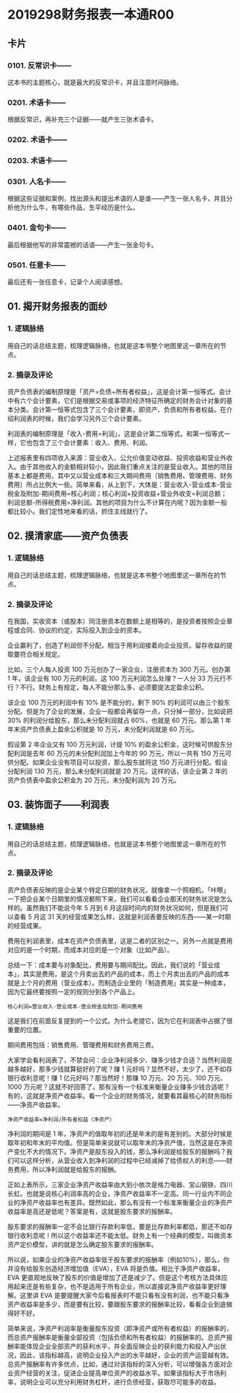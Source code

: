 # 2019298财务报表一本通R00

## 卡片

### 0101. 反常识卡——

这本书的主题核心，就是最大的反常识卡，并且注意时间脉络。

### 0201. 术语卡——

根据反常识，再补充三个证据——就产生三张术语卡。

### 0202. 术语卡——

### 0203. 术语卡——

### 0301. 人名卡——

根据这些证据和案例，找出源头和提出术语的人是谁——产生一张人名卡，并且分析他为什么牛，有哪些作品，生平经历是什么。

### 0401. 金句卡——

最后根据他写的非常震撼的话语——产生一张金句卡。

### 0501. 任意卡——

最后还有一张任意卡，记录个人阅读感想。

## 01. 揭开财务报表的面纱

### 1. 逻辑脉络

用自己的话总结主题，梳理逻辑脉络，也就是这本书整个地图里这一章所在的节点。

### 2. 摘录及评论

资产负债表的编制原理是「资产=负债+所有者权益」，这是会计第一恒等式。会计中有六个会计要素，它们是根据交易或事项的经济特征所确定的财务会计对象的基本分类。会计第一恒等式包含了三个会计要素，即资产、负债和所有者权益。在介绍利润表的时候，我们会学习另外三个会计要素。

利润表的编制原理是「收入-费用=利润」，这是会计第二恒等式。和第一恒等式一样，它也包含了三个会计要素：收入、费用、利润。

上述报表里有四项收入来源：营业收入、公允价值变动收益、投资收益和营业外收入。由于其他收入的金额相对较小，因此我们重点关注的是营业收入。其他的项目基本上都是费用，其中又以营业成本和三大期间费用（销售费用、管理费用、财务费用）所占比例大一些。简单来看，从上到下，大体是：营业收入-营业成本-营业税金及附加-期间费用=核心利润；核心利润+投资收益+营业外收支=利润总额；利润总额-所得税费用=净利润。其他的项目为什么不计算在内呢？因为金额一般都比较小。我们定性地来看的话，抓住主线就行了。

## 02. 摸清家底——资产负债表

### 1. 逻辑脉络

用自己的话总结主题，梳理逻辑脉络，也就是这本书整个地图里这一章所在的节点。

### 2. 摘录及评论

在我国，实收资本（或股本）同注册资本在数额上是相等的，是投资者按照企业章程或合同、协议的约定，实际投入到企业的资本。

企业赢利了，创造了利润但不分配，相当于用利润接着向企业投资。留存收益的提取要符合相关规定。

比如，三个人每人投资 100 万元创办了一家企业，注册资本为 300 万元。创办第 1 年，该企业有 100 万元的利润，这 100 万元利润怎么处理？一人分 33 万元行不行？不行。财务上有规定，每人不能分那么多，必须要提法定盈余公积。

该企业 100 万元的利润中有 10% 是不能分的，剩下 90% 的利润可以由三个股东分配。但是为了企业的发展，企业一般都会再留存一点，只分掉一部分，比如说把 30% 的利润分给股东，那么未分配利润就占 60%，也就是 60 万元。那么第 1 年年末资产负债表上盈余公积就是 10 万元，未分配利润就是 60 万元。

假设第 2 年企业又有 100 万元利润，计提 10% 的盈余公积金，这时候可供股东分配利润是去年 60 万元的未分配利润加上今年的 90 万元，所以一共有 150 万元可供分配。如果企业没有项目可以投资，那么股东就将这 150 万元进行分配。假设分配利润 130 万元，那么未分配利润就是 20 万元。这样的话，该企业第 2 年的资产负债表中盈余公积金为 20 万元，未分配利润为 20 万元。

## 03. 装饰面子——利润表

### 1. 逻辑脉络

用自己的话总结主题，梳理逻辑脉络，也就是这本书整个地图里这一章所在的节点。

### 2. 摘录及评论

资产负债表反映的是企业某个特定日期的财务状况，就像拿一个照相机，「咔嚓」一下把企业某个日期里的情况都照下来，我们可以看看企业那天的财务状况是怎么样的。虽然我们不能说今年 5 月到 6 月这段时间内的财务状况如何，但是我们可以查看 5 月这 31 天的经营成果怎么样，这就是利润表要反映的东西——某一时期的经营成果。

费用在利润表里，成本在资产负债表里，这是二者的区别之一。另外一点就是费用对应的是一个时期，而成本对应的是一个对象（比如产品）。

总结一下：成本要与对象配比，费用要与期间配比。因此，我们说的「营业成本」，其实是费用，是这个月卖出去的产品的成本，而上个月卖出去的产品的成本就是上个月的费用（营业成本）。而制造企业里的「制造费用」其实是一种成本，因为它最终要按照一定的规则分到各个产品上。

	核心利润=营业收入-营业成本-营业税金及附加-期间费用

这是我们在前面反复提到的一个公式。为什么老提它，因为它在利润表中占据了很重要的位置。

期间费用包括：销售费用、管理费用和财务费用三费。

大家学会看利润表了，不禁会问：企业净利润多少、赚多少钱才合适？当然利润是越多越好，那多少钱就算挺好的了呢？赚 1 元好吗？显然不好，太少了，还不如存银行收利息呢！赚 1 亿元好吗？那当然好！那赚 10 万元、20 万元、100 万元、1000 万元呢？这就不好回答了。那有没有一个标准来衡量企业赚多少钱合适呢？有的，这就是净资产收益率。看一个企业的财务情况，就要看其最核心的财务指标——净资产收益率。

	净资产收益率=净利润/所有者权益（净资产）

净利润的期间是 1 年，净资产的值取年初的还是年末的是有差别的。大部分时候是取年初和年末的平均值。但是简单来说就可以取年末的净资产值，当然这是在净资产变化不大的情况下。净资产是股东投入的钱，那么净利润是给股东的报酬吗？我们可以这样分析，从营业收入到净利润的过程中已经减掉了给债权人的利息——财务费用，所以净利润就是给股东的报酬。

正如上表所示，三家企业净资产收益率由大到小依次是格力电器、宝山钢铁、四川长虹。也就是说核心利润率高的企业，净资产收益率不一定高。同一行业内不同企业的净资产收益率也有差异。既然如此，那么有没有一个标准来衡量企业的净资产收益率是高还是低呢？答案是有，这就是股东要求的报酬率。

股东要求的报酬率一定不会比银行存款利率低，要是比存款利率都低，那还不如存银行收利息呢！所以这个收益率还不能太低。财务上有一个经典的模型，叫做资本资产定价模型，讲的就是怎么确定股东要求的报酬率。

所以说，如果企业的净资产收益率低于股东要求的报酬率（例如10%），那么，你并没有给股东创造经济增加值（EVA），EVA 将是负值。相比于净资产收益率，EVA 更直观地反映了股东的价值是增加了还是减少了。但是这个考核方法具体应用起来还是有些复杂，也不是适用于所有企业，所以直接说净资产收益率更好理解。这里讲 EVA 是要提醒大家今后看报表时不能只看有没有利润，也不能只看净资产收益率是多少，而是要有比较，要跟股东要求的报酬率比较，看看企业到底做得好不好。

简单来说，净资产利润率是衡量股东投资（即净资产或所有者权益）的报酬率的，而总资产报酬率是衡量全部投资（包括负债和所有者权益）的报酬率的。总资产报酬率能体现企业全部资产的获利水平，并全面反映企业的获利能力和投入产出状况，因此，该指标越高，说明企业投入产出的水平越好，企业的资产运营越有效。总资产报酬率有许多优点，比如，通过对该指标的深入分析，可以增强各方面对企业资产经营的关注，促进企业提高单位资产的收益水平。如果该指标大于市场利率，说明企业可以充分利用财务杠杆，进行负债经营，获取尽可能多的收益。

